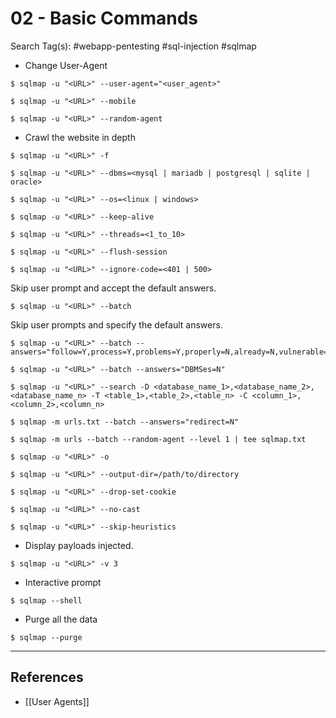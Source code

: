 # 02 - Basic Commands

Search Tag(s): #webapp-pentesting #sql-injection #sqlmap

- Change User-Agent

`$ sqlmap -u "<URL>" --user-agent="<user_agent>"`

`$ sqlmap -u "<URL>" --mobile`

`$ sqlmap -u "<URL>" --random-agent`

- Crawl the website in depth

`$ sqlmap -u "<URL>" -f`

`$ sqlmap -u "<URL>" --dbms=<mysql | mariadb | postgresql | sqlite | oracle>`

`$ sqlmap -u "<URL>" --os=<linux | windows>`

`$ sqlmap -u "<URL>" --keep-alive`

`$ sqlmap -u "<URL>" --threads=<1_to_10>`

`$ sqlmap -u "<URL>" --flush-session`

`$ sqlmap -u "<URL>" --ignore-code=<401 | 500>`

Skip user prompt and accept the default answers.

```
$ sqlmap -u "<URL>" --batch
```

Skip user prompts and specify the default answers.

```
$ sqlmap -u "<URL>" --batch --answers="follow=Y,process=Y,problems=Y,properly=N,already=N,vulnerable=N,extending=N,fuzzy=Y,requests=N"
```

```
$ sqlmap -u "<URL>" --batch --answers="DBMSes=N"
```

```
$ sqlmap -u "<URL>" --search -D <database_name_1>,<database_name_2>,<database_name_n> -T <table_1>,<table_2>,<table_n> -C <column_1>,<column_2>,<column_n>
```

```
$ sqlmap -m urls.txt --batch --answers="redirect=N"
```

```
$ sqlmap -m urls --batch --random-agent --level 1 | tee sqlmap.txt
```

`$ sqlmap -u "<URL>" -o`

`$ sqlmap -u "<URL>" --output-dir=/path/to/directory`

`$ sqlmap -u "<URL>" --drop-set-cookie`

`$ sqlmap -u "<URL>" --no-cast`

`$ sqlmap -u "<URL>" --skip-heuristics`

- Display payloads injected.

`$ sqlmap -u "<URL>" -v 3`

- Interactive prompt

`$ sqlmap --shell`

- Purge all the data

`$ sqlmap --purge`

---
## References

- [[User Agents]]